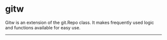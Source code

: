 # gitw

Gitw is an extension of the git.Repo class. It makes frequently used logic and functions available for easy use.

-----------------------
